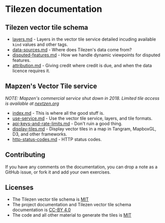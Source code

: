 # Tilezen documentation

## Tilezen vector tile schema

* [layers.md](layers.md) - Layers in the vector tile service detailed incuding available `kind` values and other tags.
* [data-sources.md](data-sources.md) - Where does Tilezen's data come from?
* [disputed-features.md](disputed-features.md) - How we handle dynamic viewpoints for disputed features.
* [attribution.md](attribution.md) - Giving credit where credit is due, and when the data licence requires it.

## Mapzen's Vector Tile service

_NOTE: Mapzen's commercial service shut down in 2018. Limited tile access is available at [nextzen.org](https://www.nextzen.org/)_

* [index.md](index.md) - This is where all the good stuff is.
* [use-service.md](use-service.md) - Use the vector tile service, layers, and tile formats.
* [api-keys-and-rate-limits.md](api-keys-and-rate-limits.md) - Don't ruin a good thing.
* [display-tiles.md](display-tiles.md) - Display vector tiles in a map in Tangram, MapboxGL, D3, and other frameworks.
* [http-status-codes.md](http-status-codes.md) - HTTP status codes.

## Contributing

If you have any comments on the documentation, you can drop a note as a GitHub issue, or fork it and add your own exercises.

## Licenses

- The Tilezen vector tile schema is [MIT](LICENSE-SCHEMA.md)
- The project documentation and Tilezen vector tile schema documentation is [CC-BY 4.0](LICENSE-DOCS.md)
- The code and all other material to generate the tiles is [MIT](LICENSE.md)
